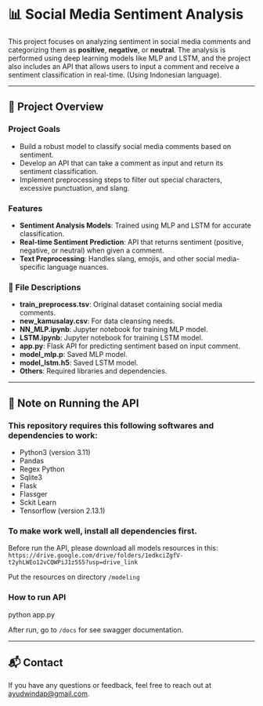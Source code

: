 # 📊 Social Media Sentiment Analysis

This project focuses on analyzing sentiment in social media comments and categorizing them as **positive**, **negative**, or **neutral**. The analysis is performed using deep learning models like MLP and LSTM, and the project also includes an API that allows users to input a comment and receive a sentiment classification in real-time.
(Using Indonesian language).

---

## 🚀 Project Overview

### Project Goals
- Build a robust model to classify social media comments based on sentiment.
- Develop an API that can take a comment as input and return its sentiment classification.
- Implement preprocessing steps to filter out special characters, excessive punctuation, and slang.

### Features
- **Sentiment Analysis Models**: Trained using MLP and LSTM for accurate classification.
- **Real-time Sentiment Prediction**: API that returns sentiment (positive, negative, or neutral) when given a comment.
- **Text Preprocessing**: Handles slang, emojis, and other social media-specific language nuances.

### 📄 File Descriptions
- **train_preprocess.tsv**: Original dataset containing social media comments.
- **new_kamusalay.csv**: For data cleansing needs.
- **NN_MLP.ipynb**: Jupyter notebook for training MLP model.
- **LSTM.ipynb**: Jupyter notebook for training LSTM model.
- **app.py**: Flask API for predicting sentiment based on input comment.
- **model_mlp.p**: Saved MLP model.
- **model_lstm.h5**: Saved LSTM model.
- **Others**: Required libraries and dependencies.

---

## 🚀 Note on Running the API

### This repository requires this following softwares and dependencies to work:

- Python3 (version 3.11)
- Pandas
- Regex Python
- Sqlite3
- Flask
- Flassger
- Sckit Learn
- Tensorflow (version 2.13.1)

### To make work well, install all dependencies first.

Before run the API, please download all models resources in this: 
`https://drive.google.com/drive/folders/1edkciZgfV-t2yhLWEo12vCQWPiJ1z5S5?usp=drive_link`

Put the resources on directory `/modeling`

### How to run API
python app.py

After run, go to `/docs` for see swagger documentation.

---

## 📬 Contact
If you have any questions or feedback, feel free to reach out at ayudwindap@gmail.com.
